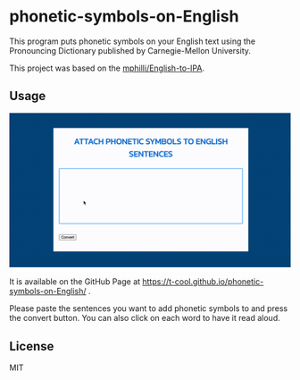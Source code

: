 # phonetic-symbols-on-English

This program puts phonetic symbols on your English text using the Pronouncing Dictionary published by Carnegie-Mellon University.

This project was based on the [mphilli/English-to-IPA](https://github.com/mphilli/English-to-IPA).


## Usage

![screencasts.gif](./screencasts.gif)

It is available on the GitHub Page at https://t-cool.github.io/phonetic-symbols-on-English/ .

Please paste the sentences you want to add phonetic symbols to and press the convert button. You can also click on each word to have it read aloud.

## License

MIT
